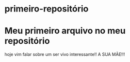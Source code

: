 # primeiro-repositório

<html>
        <h1> Meu primeiro arquivo no meu repositório</h1>
<html>        
        hoje vim falar sobre um ser vivo interessante!!
        A SUA MÃE!!!
